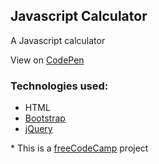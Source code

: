 ## Javascript Calculator

A Javascript calculator

View on [CodePen](http://codepen.io/emiliogozo/full/YWdPYK)

### Technologies used:
- HTML
- [Bootstrap](http://getbootstrap.com/)
- [jQuery](https://jquery.com)

\* This is a [freeCodeCamp](https://www.freecodecamp.com/emiliogozo) project
